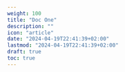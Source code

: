 ```yaml
---
weight: 100
title: "Doc One"
description: ""
icon: "article"
date: "2024-04-19T22:41:39+02:00"
lastmod: "2024-04-19T22:41:39+02:00"
draft: true
toc: true
---
```

